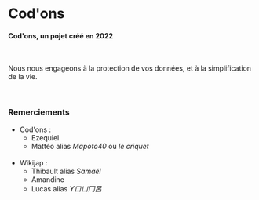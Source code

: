 # Cod'ons

#### Cod'ons, un pojet créé en 2022

<br>

Nous nous engageons à la protection de vos données, et à la simplification de la vie.

<br>

### Remerciements
- Cod'ons :
    - Ezequiel
    - Mattéo alias *Mapoto40* ou *le criquet*
<br><br>
- Wikijap :
    - Thibault alias *Samaël*
    - Amandine
    - Lucas alias *Y口凵冂呂*
